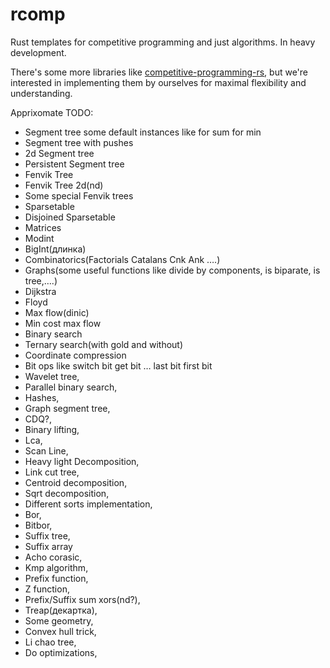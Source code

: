 # rcomp
Rust templates for competitive programming and just algorithms. In heavy development.

There's some more libraries like [competitive-programming-rs](https://github.com/kenkoooo/competitive-programming-rs), but we're interested in implementing them by ourselves for maximal flexibility and understanding.

Apprixomate TODO:
  - Segment tree some default instances like for sum for min
  - Segment tree with pushes
  - 2d Segment tree
  - Persistent Segment tree
  - Fenvik Tree
  - Fenvik Tree 2d(nd)
  - Some special Fenvik trees
  - Sparsetable
  - Disjoined Sparsetable
  - Matrices
  - Modint 
  - BigInt(длинка)
  - Combinatorics(Factorials Catalans Cnk Ank ….)
  - Graphs(some useful functions like divide by components, is biparate, is tree,….)
  - Dijkstra 
  - Floyd
  - Max flow(dinic)
  - Min cost max flow
  - Binary search
  - Ternary search(with gold and without)
  - Coordinate compression
  - Bit ops like switch bit get bit … last bit first bit
  - Wavelet tree,
  - Parallel binary search,
  - Hashes,
  - Graph segment tree,
  - CDQ?,
  - Binary lifting,
  - Lca,
  - Scan Line,
  - Heavy light Decomposition,
  - Link cut tree,
  - Centroid decomposition,
  - Sqrt decomposition,
  - Different sorts implementation,
  - Bor,
  - Bitbor,
  - Suffix tree,
  - Suffix array
  - Acho corasic,
  - Kmp algorithm,
  - Prefix function,
  - Z function,
  - Prefix/Suffix sum xors(nd?),
  - Treap(декартка),
  - Some geometry,
  - Convex hull trick,
  - Li chao tree,
  - Do optimizations,
